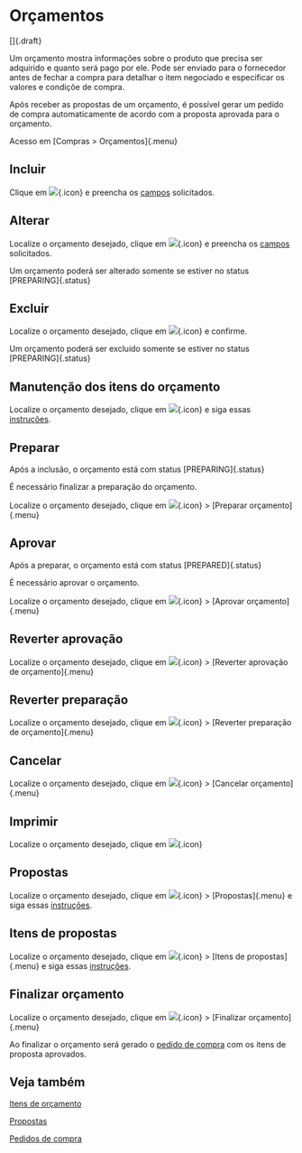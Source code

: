 # Orçamentos

[]{.draft}

Um orçamento mostra informações sobre o produto que precisa ser adquirido e quanto será pago por ele. Pode ser enviado para o fornecedor antes de fechar a compra para detalhar o item negociado e especificar os valores e condiçõe de compra.

Após receber as propostas de um orçamento, é possível gerar um pedido de compra automaticamente de acordo com a proposta aprovada para o orçamento.

Acesso em [Compras > Orçamentos]{.menu}

## Incluir

Clique em ![](https://static.zenerp.app.br/icons/action-create.svg){.icon} e preencha os [campos](quote-edit) solicitados.

## Alterar

Localize o orçamento desejado, clique em ![](https://static.zenerp.app.br/icons/action-update.svg){.icon} e preencha os [campos](quote-edit) solicitados.

Um orçamento poderá ser alterado somente se estiver no status [PREPARING]{.status}

## Excluir

Localize o orçamento desejado, clique em ![](https://static.zenerp.app.br/icons/action-delete.svg){.icon} e confirme.

Um orçamento poderá ser excluído somente se estiver no status [PREPARING]{.status}

## Manutenção dos itens do orçamento

Localize o orçamento desejado, clique em ![](https://static.zenerp.app.br/icons/purchase/quoteItem.svg){.icon} e siga essas [instruções](quoteItem).

## Preparar

Após a inclusão, o orçamento está com status [PREPARING]{.status}

É necessário finalizar a preparação do orçamento.

Localize o orçamento desejado, clique em ![](https://static.zenerp.app.br/icons/action-forward.svg){.icon} >  [Preparar orçamento]{.menu}

## Aprovar

Após a preparar, o orçamento está com status [PREPARED]{.status}

É necessário aprovar o orçamento.

Localize o orçamento desejado, clique em ![](https://static.zenerp.app.br/icons/action-forward.svg){.icon} >  [Aprovar orçamento]{.menu}

## Reverter aprovação

Localize o orçamento desejado, clique em ![](https://static.zenerp.app.br/icons/action-forward.svg){.icon} > [Reverter aprovação de orçamento]{.menu}

## Reverter preparação

Localize o orçamento desejado, clique em ![](https://static.zenerp.app.br/icons/action-forward.svg){.icon} > [Reverter preparação de orçamento]{.menu}

## Cancelar

Localize o orçamento desejado, clique em ![](https://static.zenerp.app.br/icons/action-forward.svg){.icon} > [Cancelar orçamento]{.menu}

## Imprimir

Localize o orçamento desejado, clique em ![](https://static.zenerp.app.br/icons/action-print.svg){.icon}

## Propostas

Localize o orçamento desejado, clique em ![](https://static.zenerp.app.br/icons/action-more-tr.svg){.icon} > [Propostas]{.menu} e siga essas [instruções](proposal).

## Itens de propostas

Localize o orçamento desejado, clique em ![](https://static.zenerp.app.br/icons/action-more-tr.svg){.icon} > [Itens de propostas]{.menu} e siga essas [instruções](proposalItem).

## Finalizar orçamento

Localize o orçamento desejado, clique em ![](https://static.zenerp.app.br/icons/action-forward.svg){.icon} > [Finalizar orçamento]{.menu}

Ao finalizar o orçamento será gerado o [pedido de compra](purchase) com os itens de proposta aprovados.

## Veja também

[Itens de orçamento](quoteItem)

[Propostas](proposal)

[Pedidos de compra](purchase)